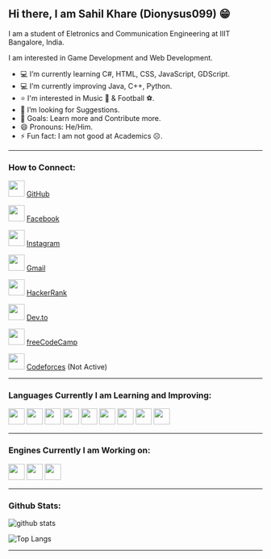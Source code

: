 ## Hi there, I am Sahil Khare (Dionysus099) 😁

I am a student of Eletronics and Communication Engineering at IIIT Bangalore, India.

I am interested in Game Development and Web Development.

- 💻 I’m currently learning C#, HTML, CSS, JavaScript, GDScript.
- 💻 I’m currently improving Java, C++, Python.
- ⭐ I'm interested in Music 🎼 & Football ⚽.
- 🤔 I’m looking for Suggestions.
- 🥅 Goals: Learn more and Contribute more.
- 😄 Pronouns: He/Him.
- ⚡ Fun fact: I am not good at Academics ☹.

---

###   How to Connect:

<img height="32" width="32" src="https://cdn.jsdelivr.net/npm/simple-icons@v3/icons/github.svg" /> [GitHub]

<img height="32" width="32" src="https://cdn.jsdelivr.net/npm/simple-icons@v3/icons/facebook.svg" /> [Facebook]

<img height="32" width="32" src="https://cdn.jsdelivr.net/npm/simple-icons@v3/icons/instagram.svg" /> [Instagram]

<img height="32" width="32" src="https://cdn.jsdelivr.net/npm/simple-icons@v3/icons/gmail.svg" /> [Gmail]

<img height="32" width="32" src="https://cdn.jsdelivr.net/npm/simple-icons@v3/icons/hackerrank.svg" /> [HackerRank]

<img height="32" width="32" src="https://cdn.jsdelivr.net/npm/simple-icons@v3/icons/dev-dot-to.svg" /> [Dev.to]

<img height="32" width="32" src="https://cdn.jsdelivr.net/npm/simple-icons@v3/icons/freecodecamp.svg" /> [freeCodeCamp]

<img height="32" width="32" src="https://cdn.jsdelivr.net/npm/simple-icons@v3/icons/codeforces.svg" /> [Codeforces] (Not Active)


---

### Languages Currently I am Learning and Improving:

<img height="32" width="32" src="https://cdn.jsdelivr.net/npm/simple-icons@v3/icons/java.svg" /> <img height="32" width="32" src="https://cdn.jsdelivr.net/npm/simple-icons@v3/icons/cplusplus.svg" /> <img height="32" width="32" src="https://cdn.jsdelivr.net/npm/simple-icons@v3/icons/python.svg" /> <img height="32" width="32" src="https://cdn.jsdelivr.net/npm/simple-icons@v3/icons/c.svg" /> <img height="32" width="32" src="https://cdn.jsdelivr.net/npm/simple-icons@v3/icons/html5.svg" /> <img height="32" width="32" src="https://cdn.jsdelivr.net/npm/simple-icons@v3/icons/css3.svg" /> <img height="32" width="32" src="https://cdn.jsdelivr.net/npm/simple-icons@v3/icons/javascript.svg" /> <img height="32" width="32" src="https://cdn.jsdelivr.net/npm/simple-icons@v3/icons/bootstrap.svg" /> <img height="32" width="32" src="https://cdn.jsdelivr.net/npm/simple-icons@v3/icons/csharp.svg" />

---

### Engines Currently I am Working on:

<img height="32" width="32" src="https://cdn.jsdelivr.net/npm/simple-icons@v3/icons/unity.svg" /> <img height="32" width="32" src="https://cdn.jsdelivr.net/npm/simple-icons@v3/icons/unrealengine.svg" /> <img height="32" width="32" src="https://cdn.jsdelivr.net/npm/simple-icons@v3/icons/godotengine.svg" />

---

###   Github Stats:

![github stats](https://github-readme-stats-new.dionysus099.vercel.app/api?username=Dionysus099&show_icons=true&theme=tokyonight)

![Top Langs](https://github-readme-stats.vercel.app/api/top-langs/?username=Dionysus099&show_icons=true&theme=tokyonight)

---

[GitHub]: https://github.com/Dionysus099
[Facebook]: https://facebook.com/sahilkhare099
[Instagram]: https://instagram.com/i_saw.hill
[Gmail]: mailto:sahilkhare099@gmail.com
[HackerRank]: https://www.hackerrank.com/Dionysus099
[Dev.to]: https://dev.to/dionysus099
[freeCodeCamp]: https://www.freecodecamp.org/fccb5a7255c-4a62-46ef-bd96-f1312e8a0fc2
[Codeforces]: https://codeforces.com/profile/Sahil099
